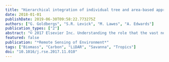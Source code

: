 ```yaml
---
title: "Hierarchical integration of individual tree and area-based approaches for savanna biomass uncertainty estimation from airborne LiDAR"
date: 2018-01-01
publishDate: 2019-06-30T09:58:22.773275Z
authors: ["G. Goldbergs", "S.R. Levick", "M. Lawes", "A. Edwards"]
publication_types: ["2"]
abstract: "© 2017 Elsevier Inc. Understanding the role that the vast north Australian savannas play in the continental carbon cycle requires reliable quantification of their carbon stock at landscape and regional scales. LiDAR remote sensing has proven efficient and accurate for the fine-scale estimation of above-ground tree biomass (AGB) and carbon stocks in many ecosystems, but tropical savanna remain under studied. We utilized a two-phase LiDAR analysis procedure which integrates both individual tree detection (ITC) and area-based approaches (ABA) to better understand how the uncertainty of biomass estimation varies with scale. We used estimations from individual tree LiDAR measurements as training/reference data, and then applied these data to develop allometric equations related to LIDAR metrics. We found that LiDAR individual tree heights were strongly correlated with field-estimated AGB (R2 = 0.754, RMSE = 90 kg), and that 63% of individual trees crowns (ITC) could be accurately delineated with a canopy maxima approach. Area-based biomass estimation (ABA), which incorporated errors from the ITC steps, identified the quadratic mean of canopy height (QMCH) as the best single independent variable for different plot sample sizes (e.g. for 4 ha plots: R2 = 0.86, RMSE = 3.4 Mg ha− 1; and 1 ha plots: R2 = 0.83, RMSE = 4.0 Mg ha− 1). Our results show how ITC and ABA approached can be integrated to understand how biomass uncertainty varies with scale across broad landscapes. Understanding these scaling relationships is critical for operationalizing regional savanna inventories, monitoring and mapping."
featured: false
publication: "*Remote Sensing of Environment*"
tags: ["Biomass", "Carbon", "LiDAR", "Savanna", "Tropics"]
doi: "10.1016/j.rse.2017.11.010"
---
```


